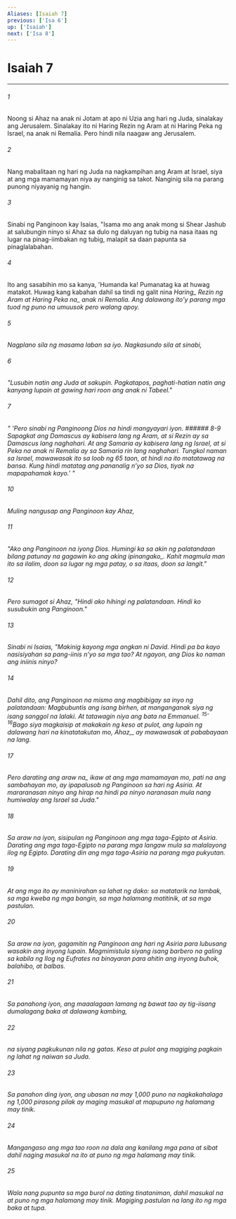```yaml
---
Aliases: [Isaiah 7]
previous: ['Isa 6']
up: ['Isaiah']
next: ['Isa 8']
---
```

# Isaiah 7

***






















###### 1 










Noong si Ahaz na anak ni Jotam at apo ni Uzia ang hari ng Juda, sinalakay ang Jerusalem. Sinalakay ito ni Haring Rezin ng Aram at ni Haring Peka ng Israel, na anak ni Remalia. Pero hindi nila naagaw ang Jerusalem. 





















###### 2 










Nang mabalitaan ng hari ng Juda na nagkampihan ang Aram at Israel, siya at ang mga mamamayan niya ay nanginig sa takot. Nanginig sila na parang punong niyayanig ng hangin. 





















###### 3 










Sinabi ng Panginoon kay Isaias, "Isama mo ang anak mong si Shear Jashub at salubungin ninyo si Ahaz sa dulo ng daluyan ng tubig na nasa itaas ng lugar na pinag-iimbakan ng tubig, malapit sa daan papunta sa pinaglalabahan. 





















###### 4 










Ito ang sasabihin mo sa kanya, 'Humanda ka! Pumanatag ka at huwag matakot. Huwag kang kabahan dahil sa tindi ng galit nina <i class="trans-change">Haring_ Rezin ng Aram at <i class="trans-change">Haring Peka na_ anak ni Remalia. Ang dalawang itoʼy parang mga tuod ng puno na umuusok pero walang apoy. 





















###### 5 










Nagplano sila ng masama laban sa iyo. Nagkasundo sila at sinabi, 





















###### 6 










"Lusubin natin ang Juda at sakupin. Pagkatapos, paghati-hatian natin ang kanyang lupain at gawing hari roon ang anak ni Tabeel." 





















###### 7 










" 'Pero sinabi ng Panginoong Dios na hindi mangyayari iyon. ###### 8-9 Sapagkat ang Damascus ay kabisera lang ng Aram, at si Rezin ay sa Damascus lang naghahari. At ang Samaria ay kabisera lang ng Israel, at si Peka na anak ni Remalia ay sa Samaria rin lang naghahari. Tungkol naman sa Israel, mawawasak ito sa loob ng 65 taon, at hindi na ito matatawag na bansa. Kung hindi matatag ang pananalig nʼyo sa Dios, tiyak na mapapahamak kayo.' " 





















###### 10 










Muling nangusap ang Panginoon kay Ahaz, 





















###### 11 










"Ako ang Panginoon na iyong Dios. Humingi ka sa akin ng palatandaan <i class="trans-change">bilang patunay na gagawin ko ang aking ipinangako_. Kahit magmula man ito sa ilalim, doon sa lugar ng mga patay, o sa itaas, doon sa langit." 





















###### 12 










Pero sumagot si Ahaz, "Hindi ako hihingi ng palatandaan. Hindi ko susubukin ang Panginoon." 





















###### 13 










Sinabi ni Isaias, "Makinig kayong mga angkan ni David. Hindi pa ba kayo nasisiyahan sa pang-iinis nʼyo sa mga tao? At ngayon, ang Dios ko naman ang iniinis ninyo? 





















###### 14 










Dahil dito, ang Panginoon na mismo ang magbibigay sa inyo ng palatandaan: Magbubuntis ang isang birhen, at manganganak siya ng isang sanggol na lalaki. At tatawagin niya ang bata na Emmanuel. <sup class="versenum">15-16</sup>Bago siya magkaisip at makakain ng keso at pulot, ang lupain ng dalawang hari na kinatatakutan mo, <i class="trans-change">Ahaz,_ ay mawawasak at pababayaan na lang. 





















###### 17 










<i class="trans-change">Pero darating ang araw na_ ikaw at ang mga mamamayan mo, pati na ang sambahayan mo, ay ipapalusob ng Panginoon sa hari ng Asiria. At mararanasan ninyo ang hirap na hindi pa ninyo naranasan mula nang humiwalay ang Israel sa Juda." 





















###### 18 










Sa araw na iyon, sisipulan ng Panginoon ang mga taga-Egipto at Asiria. Darating ang mga taga-Egipto na parang mga langaw mula sa malalayong ilog ng Egipto. Darating din ang mga taga-Asiria na parang mga pukyutan. 





















###### 19 










At ang mga ito ay maninirahan sa lahat ng dako: sa matatarik na lambak, sa mga kweba ng mga bangin, sa mga halamang matitinik, at sa mga pastulan. 





















###### 20 










Sa araw na iyon, gagamitin ng Panginoon ang hari ng Asiria para lubusang wasakin ang inyong lupain. Magmimistula siyang isang barbero na galing sa kabila ng Ilog ng Eufrates na binayaran para ahitin ang inyong buhok, balahibo, at balbas. 





















###### 21 










Sa panahong iyon, ang maaalagaan lamang ng bawat tao ay tig-iisang dumalagang baka at dalawang kambing, 





















###### 22 










na siyang pagkukunan nila ng gatas. Keso at pulot ang magiging pagkain ng lahat ng naiwan sa Juda. 





















###### 23 










Sa panahon ding iyon, ang ubasan na may 1,000 puno na nagkakahalaga ng 1,000 pirasong pilak ay maging masukal at mapupuno ng halamang may tinik. 





















###### 24 










Mangangaso ang mga tao roon na dala ang kanilang mga pana at sibat dahil naging masukal na ito at puno ng mga halamang may tinik. 





















###### 25 










Wala nang pupunta sa mga burol na dating tinataniman, dahil masukal na at puno ng mga halamang may tinik. Magiging pastulan na lang ito ng mga baka at tupa.
